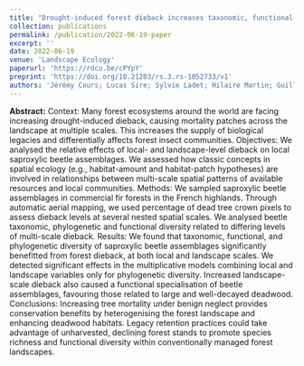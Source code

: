 ```yaml
---
title: "Drought-induced forest dieback increases taxonomic, functional, and phylogenetic diversity of saproxylic beetles at both local and landscape scales"
collection: publications
permalink: /publication/2022-06-19-paper
excerpt: ''
date: 2022-06-19
venue: 'Landscape Ecology'
paperurl: 'https://rdcu.be/cPYpY'
preprint: 'https://doi.org/10.21203/rs.3.rs-1052733/v1'
authors: 'Jérémy Cours; Lucas Sire; Sylvie Ladet; Hilaire Martin; Guillem Parmain; Laurent Larrieu; Carl Moliard; Carlos Lopez-Vaamonde; Christophe Bouget'
---
```


**Abstract:** Context:
Many forest ecosystems around the world are facing increasing drought-induced dieback, causing mortality patches across the landscape at multiple scales. This increases the supply of biological legacies and differentially affects forest insect communities.
Objectives:
We analysed the relative effects of local- and landscape-level dieback on local saproxylic beetle assemblages. We assessed how classic concepts in spatial ecology (e.g., habitat-amount and habitat-patch hypotheses) are involved in relationships between multi-scale spatial patterns of available resources and local communities.
Methods:
We sampled saproxylic beetle assemblages in commercial fir forests in the French highlands. Through automatic aerial mapping, we used percentage of dead tree crown pixels to assess dieback levels at several nested spatial scales. We analysed beetle taxonomic, phylogenetic and functional diversity related to differing levels of multi-scale dieback.
Results:
We found that taxonomic, functional, and phylogenetic diversity of saproxylic beetle assemblages significantly benefitted from forest dieback, at both local and landscape scales. We detected significant effects in the multiplicative models combining local and landscape variables only for phylogenetic diversity. Increased landscape-scale dieback also caused a functional specialisation of beetle assemblages, favouring those related to large and well-decayed deadwood.
Conclusions:
Increasing tree mortality under benign neglect provides conservation benefits by heterogenising the forest landscape and enhancing deadwood habitats. Legacy retention practices could take advantage of unharvested, declining forest stands to promote species richness and functional diversity within conventionally managed forest landscapes.
